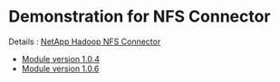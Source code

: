 # Demonstration for NFS Connector

Details : [NetApp Hadoop NFS Connector](https://github.com/NetApp/NetApp-Hadoop-NFS-Connector)

* [Module version 1.0.4](/1.0.4/README.md)
* [Module version 1.0.6](/1.0.6/README.md)


